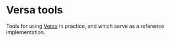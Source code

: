 # Versa tools

Tools for using [Versa](https://github.com/uogbuji/versa/blob/master/README.md) in practice, and which serve as
a reference implementation.

